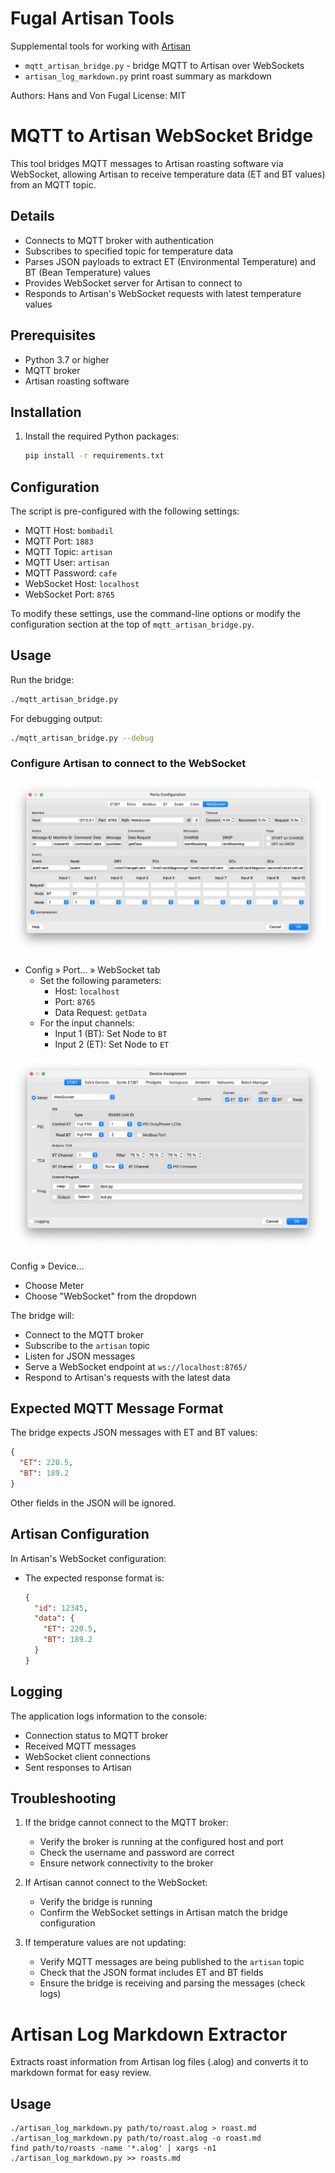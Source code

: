 # Fugal Artisan Tools
Supplemental tools for working with [Artisan](https://artisan-scope.org/)

- `mqtt_artisan_bridge.py` - bridge MQTT to Artisan over WebSockets
- `artisan_log_markdown.py` print roast summary as markdown

Authors: Hans and Von Fugal
License: MIT

# MQTT to Artisan WebSocket Bridge

This tool bridges MQTT messages to Artisan roasting software via WebSocket, allowing Artisan to receive temperature data (ET and BT values) from an MQTT topic.

## Details

- Connects to MQTT broker with authentication
- Subscribes to specified topic for temperature data
- Parses JSON payloads to extract ET (Environmental Temperature) and BT (Bean Temperature) values
- Provides WebSocket server for Artisan to connect to
- Responds to Artisan's WebSocket requests with latest temperature values

## Prerequisites

- Python 3.7 or higher
- MQTT broker
- Artisan roasting software

## Installation

1. Install the required Python packages:
   ```bash
   pip install -r requirements.txt
   ```

## Configuration

The script is pre-configured with the following settings:
- MQTT Host: `bombadil`
- MQTT Port: `1883`
- MQTT Topic: `artisan`
- MQTT User: `artisan`
- MQTT Password: `cafe`
- WebSocket Host: `localhost`
- WebSocket Port: `8765`

To modify these settings, use the command-line options or modify the configuration section at the top of `mqtt_artisan_bridge.py`.

## Usage

Run the bridge:
   ```bash
   ./mqtt_artisan_bridge.py
   ```
   
   For debugging output:
   ```bash
   ./mqtt_artisan_bridge.py --debug
   ```

### Configure Artisan to connect to the WebSocket

![ports dialog screenshot](screenshots/ports.png)

- Config » Port… » WebSocket tab
  - Set the following parameters:
    - Host: `localhost`
    - Port: `8765`
    - Data Request: `getData`
  - For the input channels:
    - Input 1 (BT): Set Node to `BT`
    - Input 2 (ET): Set Node to `ET`

![device assingment dialog screenshot](screenshots/device_assignment.png)

Config » Device…
  - Choose Meter
  - Choose "WebSocket" from the dropdown

The bridge will:
 - Connect to the MQTT broker
 - Subscribe to the `artisan` topic
 - Listen for JSON messages
 - Serve a WebSocket endpoint at `ws://localhost:8765/`
 - Respond to Artisan's requests with the latest data

## Expected MQTT Message Format

The bridge expects JSON messages with ET and BT values:

```json
{
  "ET": 220.5,
  "BT": 189.2
}
```

Other fields in the JSON will be ignored.

## Artisan Configuration

In Artisan's WebSocket configuration:
- The expected response format is:
  ```json
  {
    "id": 12345,
    "data": {
      "ET": 220.5,
      "BT": 189.2
    }
  }
  ```

## Logging

The application logs information to the console:
- Connection status to MQTT broker
- Received MQTT messages
- WebSocket client connections
- Sent responses to Artisan

## Troubleshooting

1. If the bridge cannot connect to the MQTT broker:
   - Verify the broker is running at the configured host and port
   - Check the username and password are correct
   - Ensure network connectivity to the broker

2. If Artisan cannot connect to the WebSocket:
   - Verify the bridge is running
   - Confirm the WebSocket settings in Artisan match the bridge configuration

3. If temperature values are not updating:
   - Verify MQTT messages are being published to the `artisan` topic
   - Check that the JSON format includes ET and BT fields
   - Ensure the bridge is receiving and parsing the messages (check logs)

# Artisan Log Markdown Extractor

Extracts roast information from Artisan log files (.alog) and converts it to markdown format for easy review.

## Usage
```
./artisan_log_markdown.py path/to/roast.alog > roast.md
./artisan_log_markdown.py path/to/roast.alog -o roast.md
find path/to/roasts -name '*.alog' | xargs -n1 ./artisan_log_markdown.py >> roasts.md
```